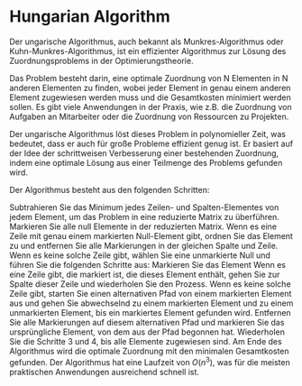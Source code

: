 # Hungarian Algorithm

Der ungarische Algorithmus, auch bekannt als Munkres-Algorithmus oder Kuhn-Munkres-Algorithmus, ist ein effizienter Algorithmus zur Lösung des Zuordnungsproblems in der Optimierungstheorie.

Das Problem besteht darin, eine optimale Zuordnung von N Elementen in N anderen Elementen zu finden, wobei jeder Element in genau einem anderen Element zugewiesen werden muss und die Gesamtkosten minimiert werden sollen. Es gibt viele Anwendungen in der Praxis, wie z.B. die Zuordnung von Aufgaben an Mitarbeiter oder die Zuordnung von Ressourcen zu Projekten.

Der ungarische Algorithmus löst dieses Problem in polynomieller Zeit, was bedeutet, dass er auch für große Probleme effizient genug ist. Er basiert auf der Idee der schrittweisen Verbesserung einer bestehenden Zuordnung, indem eine optimale Lösung aus einer Teilmenge des Problems gefunden wird.

Der Algorithmus besteht aus den folgenden Schritten:

Subtrahieren Sie das Minimum jedes Zeilen- und Spalten-Elementes von jedem Element, um das Problem in eine reduzierte Matrix zu überführen.
Markieren Sie alle null Elemente in der reduzierten Matrix.
Wenn es eine Zeile mit genau einem markierten Null-Element gibt, ordnen Sie das Element zu und entfernen Sie alle Markierungen in der gleichen Spalte und Zeile.
Wenn es keine solche Zeile gibt, wählen Sie eine unmarkierte Null und führen Sie die folgenden Schritte aus:
Markieren Sie das Element
Wenn es eine Zeile gibt, die markiert ist, die dieses Element enthält, gehen Sie zur Spalte dieser Zeile und wiederholen Sie den Prozess.
Wenn es keine solche Zeile gibt, starten Sie einen alternativen Pfad von einem markierten Element aus und gehen Sie abwechselnd zu einem markierten Element und zu einem unmarkierten Element, bis ein markiertes Element gefunden wird.
Entfernen Sie alle Markierungen auf diesem alternativen Pfad und markieren Sie das ursprüngliche Element, von dem aus der Pfad begonnen hat.
Wiederholen Sie die Schritte 3 und 4, bis alle Elemente zugewiesen sind.
Am Ende des Algorithmus wird die optimale Zuordnung mit den minimalen Gesamtkosten gefunden. Der Algorithmus hat eine Laufzeit von $O(n^3)$, was für die meisten praktischen Anwendungen ausreichend schnell ist.
